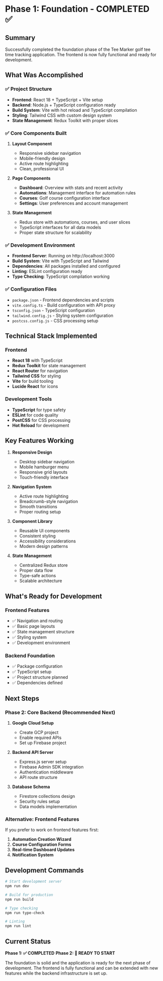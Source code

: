 # Phase 1: Foundation - COMPLETED ✅

## Summary
Successfully completed the foundation phase of the Tee Marker golf tee time tracking application. The frontend is now fully functional and ready for development.

## What Was Accomplished

### ✅ Project Structure
- **Frontend**: React 18 + TypeScript + Vite setup
- **Backend**: Node.js + TypeScript configuration ready
- **Build System**: Vite with hot reload and TypeScript compilation
- **Styling**: Tailwind CSS with custom design system
- **State Management**: Redux Toolkit with proper slices

### ✅ Core Components Built
1. **Layout Component**
   - Responsive sidebar navigation
   - Mobile-friendly design
   - Active route highlighting
   - Clean, professional UI

2. **Page Components**
   - **Dashboard**: Overview with stats and recent activity
   - **Automations**: Management interface for automation rules
   - **Courses**: Golf course configuration interface
   - **Settings**: User preferences and account management

3. **State Management**
   - Redux store with automations, courses, and user slices
   - TypeScript interfaces for all data models
   - Proper state structure for scalability

### ✅ Development Environment
- **Frontend Server**: Running on http://localhost:3000
- **Build System**: Vite with TypeScript and Tailwind
- **Dependencies**: All packages installed and configured
- **Linting**: ESLint configuration ready
- **Type Checking**: TypeScript compilation working

### ✅ Configuration Files
- `package.json` - Frontend dependencies and scripts
- `vite.config.ts` - Build configuration with API proxy
- `tsconfig.json` - TypeScript configuration
- `tailwind.config.js` - Styling system configuration
- `postcss.config.js` - CSS processing setup

## Technical Stack Implemented

### Frontend
- **React 18** with TypeScript
- **Redux Toolkit** for state management
- **React Router** for navigation
- **Tailwind CSS** for styling
- **Vite** for build tooling
- **Lucide React** for icons

### Development Tools
- **TypeScript** for type safety
- **ESLint** for code quality
- **PostCSS** for CSS processing
- **Hot Reload** for development

## Key Features Working

1. **Responsive Design**
   - Desktop sidebar navigation
   - Mobile hamburger menu
   - Responsive grid layouts
   - Touch-friendly interface

2. **Navigation System**
   - Active route highlighting
   - Breadcrumb-style navigation
   - Smooth transitions
   - Proper routing setup

3. **Component Library**
   - Reusable UI components
   - Consistent styling
   - Accessibility considerations
   - Modern design patterns

4. **State Management**
   - Centralized Redux store
   - Proper data flow
   - Type-safe actions
   - Scalable architecture

## What's Ready for Development

### Frontend Features
- ✅ Navigation and routing
- ✅ Basic page layouts
- ✅ State management structure
- ✅ Styling system
- ✅ Development environment

### Backend Foundation
- ✅ Package configuration
- ✅ TypeScript setup
- ✅ Project structure planned
- ✅ Dependencies defined

## Next Steps

### Phase 2: Core Backend (Recommended Next)
1. **Google Cloud Setup**
   - Create GCP project
   - Enable required APIs
   - Set up Firebase project

2. **Backend API Server**
   - Express.js server setup
   - Firebase Admin SDK integration
   - Authentication middleware
   - API route structure

3. **Database Schema**
   - Firestore collections design
   - Security rules setup
   - Data models implementation

### Alternative: Frontend Features
If you prefer to work on frontend features first:
1. **Automation Creation Wizard**
2. **Course Configuration Forms**
3. **Real-time Dashboard Updates**
4. **Notification System**

## Development Commands

```bash
# Start development server
npm run dev

# Build for production
npm run build

# Type checking
npm run type-check

# Linting
npm run lint
```

## Current Status

**Phase 1: ✅ COMPLETED**
**Phase 2: 🔄 READY TO START**

The foundation is solid and the application is ready for the next phase of development. The frontend is fully functional and can be extended with new features while the backend infrastructure is set up. 